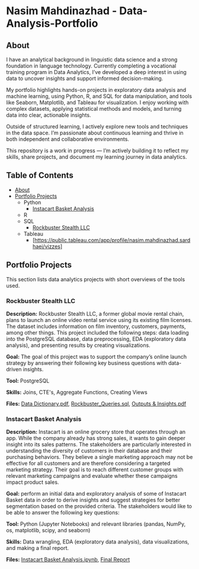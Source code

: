 # Nasim Mahdinazhad - Data-Analysis-Portfolio
## About

I have an analytical background in linguistic data science and a strong foundation in language technology. Currently completing a vocational training program in Data Analytics, I’ve developed a deep interest in using data to uncover insights and support informed decision-making.

My portfolio highlights hands-on projects in exploratory data analysis and machine learning, using Python, R, and SQL for data manipulation, and tools like Seaborn, Matplotlib, and Tableau for visualization. I enjoy working with complex datasets, applying statistical methods and models, and turning data into clear, actionable insights.

Outside of structured learning, I actively explore new tools and techniques in the data space. I’m passionate about continuous learning and thrive in both independent and collaborative environments.

This repository is a work in progress — I’m actively building it to reflect my skills, share projects, and document my learning journey in data analytics. 

## Table of Contents
- [About](#about)
- [Portfolio Projects](#portfolio-projects)
  - Python
    - [Instacart Basket Analysis](#Instacart-Basket-Analysis)
  - R
  - SQL
    - [Rockbuster Stealth LLC](#rockbuster-stealth-llc)
  - Tableau
    - [https://public.tableau.com/app/profile/nasim.mahdinazhad.sardhaei/vizzes]

## Portfolio Projects
This section lists data analytics projects with short overviews of the tools used.
### Rockbuster Stealth LLC 
**Description:** Rockbuster Stealth LLC, a former global movie rental chain, plans to launch an online video rental service using its existing film licenses. The dataset includes information on film inventory, customers, payments, among other things. This project included the following steps: data loading into the PostgreSQL database, data preprocessing, EDA (exploratory data analysis), and presenting results by creating visualizations.

**Goal:** The goal of this project was to support the company’s online launch strategy by answering their following key business questions with data-driven insights. 

**Tool:** PostgreSQL

**Skills:** Joins, CTE's, Aggregate Functions, Creating Views

**Files:** [Data Dictionary.pdf](https://github.com/NasimMahdinazhad/Portfolio_Projects/blob/main/Rockbuster%20Stealth%20LLC/Data%20Dictionary.pdf),
           [Rockbuster_Queries.sql](https://github.com/NasimMahdinazhad/Portfolio_Projects/blob/main/Rockbuster%20Stealth%20LLC/Rockbuster_Queries.sql),
           [Outputs & Insights.pdf](https://github.com/NasimMahdinazhad/Portfolio_Projects/blob/main/Rockbuster%20Stealth%20LLC/Outputs%20%26%20Insights.pdf)
           
### Instacart Basket Analysis 
**Description:** Instacart is an online grocery store that operates through an app. While the company already has strong sales, it wants to gain deeper insight into its sales patterns. The stakeholders are particularly interested in understanding the diversity of customers in their database and their purchasing behaviors. They believe a single marketing approach may not be effective for all customers and are therefore considering a targeted marketing strategy. Their goal is to reach different customer groups with relevant marketing campaigns and evaluate whether these campaigns impact product sales. 

**Goal:** perform an initial data and exploratory analysis of some of Instacart Basket data in order to derive insights and suggest strategies for better segmentation based on the provided criteria. The
stakeholders would like to be able to answer the following key questions:

**Tool:** Python (Jupyter Notebooks) and relevant libraries (pandas, NumPy, os, matplotlib, scipy, and seaborn)

**Skills:** Data wrangling, EDA (exploratory data analysis), data visualizations, and making a final report.

**Files:** [Instacart Basket Analysis.ipynb](https://github.com/NasimMahdinazhadd/Portfolio_Projects/blob/main/Instacart_Basket_Analysis/Task_4.10.ipynb),
           [Final Report](https://github.com/NasimMahdinazhad/Portfolio_Projects/blob/main/Instacart_Basket_Analysis/insta%20basket.pdf)
           


